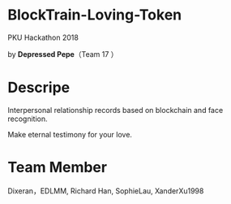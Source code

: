 # BlockTrain-Loving-Token
PKU Hackathon 2018

by **Depressed Pepe**（Team 17 ）

# Descripe
Interpersonal relationship records based on blockchain and face recognition.

Make eternal testimony for your love.

# Team Member
Dixeran，EDLMM, Richard Han, SophieLau, XanderXu1998

